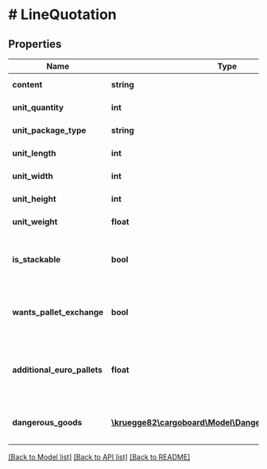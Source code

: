 # # LineQuotation

## Properties

Name | Type | Description | Notes
------------ | ------------- | ------------- | -------------
**content** | **string** | Content for the line. |
**unit_quantity** | **int** | Quantity for the line. |
**unit_package_type** | **string** | PackageType for the line. |
**unit_length** | **int** | Length for the line. |
**unit_width** | **int** | Width for the line. |
**unit_height** | **int** | Height for the line. |
**unit_weight** | **float** | Weight for the line. |
**is_stackable** | **bool** | If set to true, packages are loadable and stackable. | [optional] [default to false]
**wants_pallet_exchange** | **bool** | If set to true, pallets exchange is required for a line. | [optional] [default to false]
**additional_euro_pallets** | **float** | Additional euro Pallets for the line (e.g. as top or side protection). | [optional]
**dangerous_goods** | [**\kruegge82\cargoboard\Model\DangerousGoodQuotation[]**](DangerousGoodQuotation.md) | Dangerous Goods for a quotation line. | [optional]

[[Back to Model list]](../../README.md#models) [[Back to API list]](../../README.md#endpoints) [[Back to README]](../../README.md)
